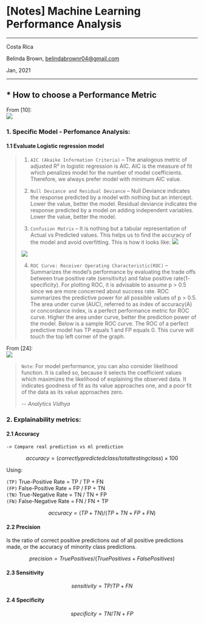 # [Notes] Machine Learning Performance Analysis 

----------

Costa Rica

Belinda Brown, belindabrownr04@gmail.com

Jan, 2021

----------

## *  How to choose a Performance Metric


From [10]:
<br/>
![](https://github.com/brown9804/ML_DS_path/blob/main/_docs/img/How-to-Choose-a-Metric-for-Imbalanced-Classification-latest.png)

### 1. Specific Model - Perfomance Analysis:

#### 1.1 Evaluate Logistic regression model
> 1. `AIC (Akaike Information Criteria)` – The analogous metric of adjusted R² in logistic 
> regression is AIC. AIC is the measure of fit which penalizes model for the number of 
> model coefficients. Therefore, we always prefer model with minimum AIC value.
> 
> 2. `Null Deviance and Residual Deviance` – Null Deviance indicates the response predicted
>  by a model with nothing but an intercept. Lower the value, better the model. Residual 
>  deviance indicates the response predicted by a model on adding independent variables. 
>  Lower the value, better the model.
>  
> 3. `Confusion Matrix` – It is nothing but a tabular representation of Actual vs Predicted values.
>  This helps us to find the accuracy of the model and avoid overfitting. 
>  This is how it looks like:
>  ![](https://github.com/brown9804/ML_DS_path/blob/main/_docs/img/confusion_table.png)
>  
>  ![](https://github.com/brown9804/ML_DS_path/blob/main/_docs/img/confusion_matrix_formula.png)
>  
> 4. `ROC Curve: Receiver Operating Characteristic(ROC)` –  Summarizes the model’s performance 
> by evaluating the trade offs between true positive rate (sensitivity) and false positive 
> rate(1- specificity). For plotting ROC, it is advisable to assume p > 0.5 since we are more 
> concerned about success rate. ROC summarizes the predictive power for all possible values of 
> p > 0.5.  The area under curve (AUC), referred to as index of accuracy(A) or concordance index, 
> is a perfect performance metric for ROC curve. Higher the area under curve, better the prediction 
> power of the model. Below is a sample ROC curve. The ROC of a perfect predictive model has TP 
> equals 1 and FP equals 0. This curve will touch the top left corner of the graph.
>
From [24]:
<br/>
![](https://github.com/brown9804/ML_DS_path/blob/main/_docs/img/roc_curve_graph.png)

> `Note`: For model performance, you can also consider likelihood function. 
> It is called so, because it selects the coefficient values which maximizes 
> the likelihood of explaining the observed data. It indicates goodness of fit 
> as its value approaches one, and a poor fit of the data as its value approaches zero.
> 
> -- <cite> Analytics Vidhya </cite>

### 2. Explainability metrics:

#### 2.1 Accuracy 
`-> Compare real prediction vs ml prediction`

```math
accuracy = (correctly predicted class / total testing class) × 100%
```
Using: <br/>

`(TP)` True-Positive Rate = TP / TP + FN   <br/>
`(FP)` False-Positive Rate = FP / FP + TN  <br/>
`(TN)` True-Negative Rate = TN / TN + FP   <br/>
`(FN)` False-Negative Rate  = FN / FN + TP  <br/>

```math
accuracy = (TP + TN)/(TP + TN + FP + FN)
```

#### 2.2 Precision 
Is the ratio of correct positive predictions out of all positive predictions made, or the accuracy of minority class predictions.

```math
precision = TruePositives / (TruePositives + FalsePositives)
```

#### 2.3 Sensitivity 

```math
sensitivity = TP / TP + FN  
```
#### 2.4 Specificity 

```math
specificity = TN / TN + FP  
```

